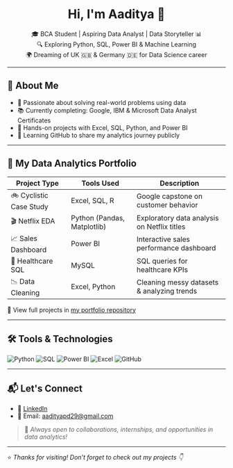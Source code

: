 <h1 align="center">Hi, I'm Aaditya 👋</h1>

<p align="center">
  🎓 BCA Student | Aspiring Data Analyst | Data Storyteller 📊 <br>
  🔍 Exploring Python, SQL, Power BI & Machine Learning <br>
  🌍 Dreaming of UK 🇬🇧 & Germany 🇩🇪 for Data Science career
</p>

---

## 💼 About Me

- 🧠 Passionate about solving real-world problems using data
- 📚 Currently completing: Google, IBM & Microsoft Data Analyst Certificates
- 🧪 Hands-on projects with Excel, SQL, Python, and Power BI
- 🌱 Learning GitHub to share my analytics journey publicly

---

## 📂 My Data Analytics Portfolio

| Project Type           | Tools Used             | Description |
|------------------------|------------------------|-------------|
| 🚲 Cyclistic Case Study | Excel, SQL, R          | Google capstone on customer behavior |
| 🎬 Netflix EDA          | Python (Pandas, Matplotlib) | Exploratory data analysis on Netflix titles |
| 📈 Sales Dashboard      | Power BI               | Interactive sales performance dashboard |
| 🏥 Healthcare SQL       | MySQL                  | SQL queries for healthcare KPIs |
| 📉 Data Cleaning        | Excel, Python          | Cleaning messy datasets & analyzing trends |

🔗 View full projects in [my portfolio repository](https://github.com/aaditya-data/Data-Analyst-Portfolio)

---

## 🛠️ Tools & Technologies

![Python](https://img.shields.io/badge/-Python-3776AB?style=flat&logo=python&logoColor=white)
![SQL](https://img.shields.io/badge/-SQL-4479A1?style=flat&logo=mysql&logoColor=white)
![Power BI](https://img.shields.io/badge/-PowerBI-F2C811?style=flat&logo=powerbi&logoColor=black)
![Excel](https://img.shields.io/badge/-Excel-217346?style=flat&logo=microsoft-excel&logoColor=white)
![GitHub](https://img.shields.io/badge/-GitHub-181717?style=flat&logo=github&logoColor=white)

---

## 📬 Let's Connect

- 💼 [LinkedIn](https://www.linkedin.com/in/aaditya-prasad-704a54355)
- 📧 Email: aadityapd29@gmail.com

> 🔔 *Always open to collaborations, internships, and opportunities in data analytics!*

---

⭐️ *Thanks for visiting! Don’t forget to check out my projects 👇*


<!--
**aaditya-data/aaditya-data** is a ✨ _special_ ✨ repository because its `README.md` (this file) appears on your GitHub profile.

Here are some ideas to get you started:

- 🔭 I’m currently working on ...
- 🌱 I’m currently learning ...
- 👯 I’m looking to collaborate on ...
- 🤔 I’m looking for help with ...
- 💬 Ask me about ...
- 📫 How to reach me: ...
- 😄 Pronouns: ...
- ⚡ Fun fact: ...
-->
